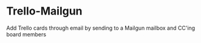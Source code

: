# Trello-Mailgun

Add Trello cards through email by sending to a Mailgun mailbox and CC'ing board members

